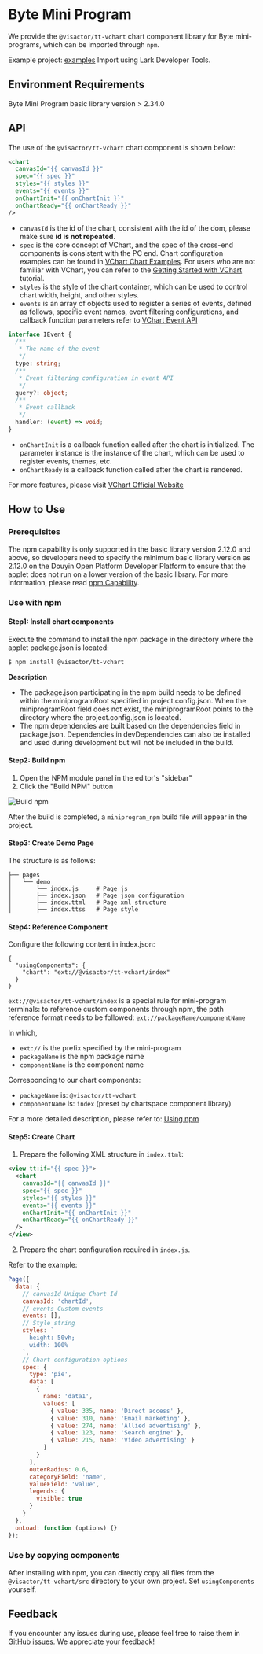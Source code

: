 # Byte Mini Program

We provide the `@visactor/tt-vchart` chart component library for Byte mini-programs, which can be imported through `npm`.

Example project: [examples](https://github.com/VisActor/VChart/tree/main/packages/tt-vchart/gallery) Import using Lark Developer Tools.

## Environment Requirements

Byte Mini Program basic library version > 2.34.0

## API

The use of the `@visactor/tt-vchart` chart component is shown below:

```xml
<chart
  canvasId="{{ canvasId }}"
  spec="{{ spec }}"
  styles="{{ styles }}"
  events="{{ events }}"
  onChartInit="{{ onChartInit }}"
  onChartReady="{{ onChartReady }}"
/>
```

- `canvasId` is the id of the chart, consistent with the id of the dom, please make sure **id is not repeated**.
- `spec` is the core concept of VChart, and the spec of the cross-end components is consistent with the PC end. Chart configuration examples can be found in [VChart Chart Examples](../../../example). For users who are not familiar with VChart, you can refer to the [Getting Started with VChart](../../getting-started) tutorial.
- `styles` is the style of the chart container, which can be used to control chart width, height, and other styles.
- `events` is an array of objects used to register a series of events, defined as follows, specific event names, event filtering configurations, and callback function parameters refer to [VChart Event API](../../../api/event)

```ts
interface IEvent {
  /**
   * The name of the event
   */
  type: string;
  /**
   * Event filtering configuration in event API
   */
  query?: object;
  /**
   * Event callback
   */
  handler: (event) => void;
}
```

- `onChartInit` is a callback function called after the chart is initialized. The parameter instance is the instance of the chart, which can be used to register events, themes, etc.
- `onChartReady` is a callback function called after the chart is rendered.

For more features, please visit [VChart Official Website](visactor.io/vchart)

## How to Use

### Prerequisites

The npm capability is only supported in the basic library version 2.12.0 and above, so developers need to specify the minimum basic library version as 2.12.0 on the Douyin Open Platform Developer Platform to ensure that the applet does not run on a lower version of the basic library. For more information, please read [npm Capability](https://developer.open-douyin.com/docs/resource/zh-CN/mini-app/develop/developer-instrument/development-assistance/npm/).

### Use with npm

#### Step1: Install chart components

Execute the command to install the npm package in the directory where the applet package.json is located:

```bash
$ npm install @visactor/tt-vchart
```

**Description**

- The package.json participating in the npm build needs to be defined within the miniprogramRoot specified in project.config.json. When the miniprogramRoot field does not exist, the miniprogramRoot points to the directory where the project.config.json is located.
- The npm dependencies are built based on the dependencies field in package.json. Dependencies in devDependencies can also be installed and used during development but will not be included in the build.

#### Step2: Build npm

1. Open the NPM module panel in the editor's "sidebar"
2. Click the "Build NPM" button

![Build npm](https://sf1-cdn-tos.douyinstatic.com/obj/microapp/frontend/docs/images/image-1828882157442553.png)

After the build is completed, a `miniprogram_npm` build file will appear in the project.

#### Step3: Create Demo Page

The structure is as follows:

```
├── pages
│   └── demo
│       └── index.js     # Page js
│       ├── index.json   # Page json configuration
│       ├── index.ttml   # Page xml structure
│       ├── index.ttss   # Page style
```

#### Step4: Reference Component

Configure the following content in index.json:

```
{
  "usingComponents": {
    "chart": "ext://@visactor/tt-vchart/index"
  }
}
```

`ext://@visactor/tt-vchart/index` is a special rule for mini-program terminals: to reference custom components through npm, the path reference format needs to be followed: `ext://packageName/componentName`

In which,

- `ext://` is the prefix specified by the mini-program
- `packageName` is the npm package name
- `componentName` is the component name

Corresponding to our chart components:

- `packageName` is: `@visactor/tt-vchart`
- `componentName` is: `index` (preset by chartspace component library)

For a more detailed description, please refer to: [Using npm](https://developer.open-douyin.com/docs/resource/zh-CN/mini-app/develop/developer-instrument/development-assistance/npm/#_%E4%BD%BF%E7%94%A8-npm)

#### Step5: Create Chart

1. Prepare the following XML structure in `index.ttml`:

```xml
<view tt:if="{{ spec }}">
  <chart
    canvasId="{{ canvasId }}"
    spec="{{ spec }}"
    styles="{{ styles }}"
    events="{{ events }}"
    onChartInit="{{ onChartInit }}"
    onChartReady="{{ onChartReady }}"
  />
</view>
```

2. Prepare the chart configuration required in `index.js`.

Refer to the example:

```js
Page({
  data: {
    // canvasId Unique Chart Id
    canvasId: 'chartId',
    // events Custom events
    events: [],
    // Style string
    styles: `
      height: 50vh;
      width: 100%
    `,
    // Chart configuration options
    spec: {
      type: 'pie',
      data: [
        {
          name: 'data1',
          values: [
            { value: 335, name: 'Direct access' },
            { value: 310, name: 'Email marketing' },
            { value: 274, name: 'Allied advertising' },
            { value: 123, name: 'Search engine' },
            { value: 215, name: 'Video advertising' }
          ]
        }
      ],
      outerRadius: 0.6,
      categoryField: 'name',
      valueField: 'value',
      legends: {
        visible: true
      }
    }
  },
  onLoad: function (options) {}
});
```

### Use by copying components

After installing with npm, you can directly copy all files from the `@visactor/tt-vchart/src` directory to your own project. Set `usingComponents` yourself.

## Feedback

If you encounter any issues during use, please feel free to raise them in [GitHub issues](https://github.com/VisActor/VChart/issues/new/choose). We appreciate your feedback!
